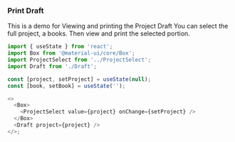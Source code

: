 ### Print Draft

This is a demo for Viewing and printing the Project Draft
You can select the full project, a books.
Then view and print the selected portion.

```js
import { useState } from 'react';
import Box from '@material-ui/core/Box';
import ProjectSelect from '../ProjectSelect';
import Draft from './Draft';

const [project, setProject] = useState(null);
const [book, setBook] = useState('');

<>
  <Box>
    <ProjectSelect value={project} onChange={setProject} />
  </Box>
  <Draft project={project} />
</>;
```
